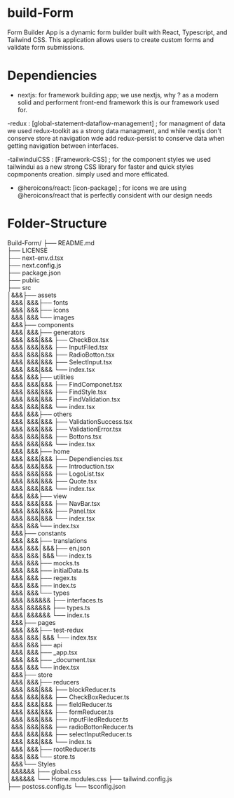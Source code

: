 # build-Form
Form Builder App is a dynamic form builder built with React, Typescript, and Tailwind CSS. This application allows users to create custom forms and validate form submissions.

# Dependiencies
- nextjs: for framework building app; we use nextjs, why ? as a modern solid and performent front-end framework this is our framework used for.

-redux : [global-statement-dataflow-management] ; for managment of data we used redux-toolkit as a strong data managment, and while nextjs don't conserve store at navigation wde add redux-persist to conserve data when getting navigation between interfaces.

-tailwinduiCSS : [Framework-CSS] ; for the component styles we used tailwindui as a new strong CSS library for faster and quick styles copmponents creation. simply used and more efficated.

- @heroicons/react: [icon-package] ; for icons we are using @heroicons/react that is perfectly consident with our design needs 

# Folder-Structure

Build-Form/
├── README.md  
├── LICENSE  
├── next-env.d.tsx  
├── next.config.js  
├── package.json  
├── public  
├── src  
│&&&├── assets  
│&&&│&&&├── fonts  
│&&&│&&&├── icons  
│&&&│&&&└── images  
│&&&├── components  
│&&&│&&&├── generators  
│&&&│&&&|&&& ├── CheckBox.tsx  
│&&&│&&&|&&& ├── InputFiled.tsx  
│&&&│&&&|&&& ├── RadioBotton.tsx  
│&&&│&&&|&&& ├── SelectInput.tsx  
│&&&│&&&|&&& └── index.tsx  
│&&&│&&&├── utilities  
│&&&│&&&|&&& ├── FindComponet.tsx  
│&&&│&&&|&&& ├── FindStyle.tsx  
│&&&│&&&|&&& ├── FindValidation.tsx  
│&&&│&&&|&&& └── index.tsx  
│&&&│&&&├── others  
│&&&│&&&|&&& ├── ValidationSuccess.tsx  
│&&&│&&&|&&& ├── ValidationError.tsx  
│&&&│&&&|&&& ├── Bottons.tsx  
│&&&│&&&|&&& └── index.tsx  
│&&&│&&&├── home  
│&&&│&&&|&&& ├── Dependiencies.tsx  
│&&&│&&&|&&& ├── Introduction.tsx  
│&&&│&&&|&&& ├── LogoList.tsx  
│&&&│&&&|&&& ├── Quote.tsx  
│&&&│&&&|&&& └── index.tsx  
│&&&│&&&├── view  
│&&&│&&&|&&& ├── NavBar.tsx  
│&&&│&&&|&&& ├── Panel.tsx  
│&&&│&&&|&&& └── index.tsx  
│&&&│&&&└── index.tsx  
│&&&├── constants  
│&&&│&&&├── translations  
│&&&│&&&│&&&├── en.json  
│&&&│&&&│&&&└── index.ts  
│&&&│&&&├── mocks.ts  
│&&&│&&&├── initialData.ts  
│&&&│&&&├── regex.ts  
│&&&│&&&├── index.ts  
│&&&│&&&└── types  
│&&&│&&&&&& ├── interfaces.ts  
│&&&│&&&&&& ├── types.ts  
│&&&│&&&&&& └── index.ts  
│&&&├── pages  
│&&&│&&&├── test-redux  
│&&&│&&&│&&& └── index.tsx  
│&&&│&&&├── api  
│&&&│&&&├── _app.tsx  
│&&&│&&&├── _document.tsx  
│&&&│&&&└── index.tsx  
│&&&├── store  
│&&&│&&&├── reducers  
│&&&│&&&|&&& ├── blockReducer.ts  
│&&&│&&&|&&& ├── CheckBoxReducer.ts  
│&&&│&&&|&&& ├── fieldReducer.ts  
│&&&│&&&|&&& ├── formReducer.ts  
│&&&│&&&|&&& ├── inputFiledReducer.ts  
│&&&│&&&|&&& ├── radioBottonReducer.ts  
│&&&│&&&|&&& ├── selectInputReducer.ts  
│&&&│&&&|&&& └── index.ts  
│&&&│&&&├── rootReducer.ts  
│&&&│&&&└── store.ts  
│&&&└── Styles  
│&&&&&& ├── global.css  
│&&&&&& └── Home.modules.css
├── tailwind.config.js  
├── postcss.config.ts
└── tsconfig.json  
  
